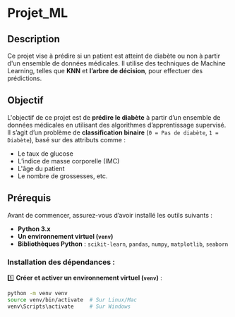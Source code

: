 # Projet_ML

## Description

Ce projet vise à prédire si un patient est atteint de diabète ou non à partir d'un ensemble de données médicales. Il utilise des techniques de Machine Learning, telles que **KNN** et **l’arbre de décision**, pour effectuer des prédictions.

## Objectif

L'objectif de ce projet est de **prédire le diabète** à partir d’un ensemble de données médicales en utilisant des algorithmes d’apprentissage supervisé. Il s’agit d’un problème de **classification binaire** (`0 = Pas de diabète`, `1 = Diabète`), basé sur des attributs comme :
- Le taux de glucose
- L’indice de masse corporelle (IMC)
- L'âge du patient
- Le nombre de grossesses, etc.

## Prérequis

Avant de commencer, assurez-vous d’avoir installé les outils suivants :

- **Python 3.x**
- **Un environnement virtuel (`venv`)**
- **Bibliothèques Python** : `scikit-learn`, `pandas`, `numpy`, `matplotlib`, `seaborn`

### Installation des dépendances :

1️⃣ **Créer et activer un environnement virtuel (`venv`)** :
```bash
python -m venv venv
source venv/bin/activate  # Sur Linux/Mac
venv\Scripts\activate     # Sur Windows

